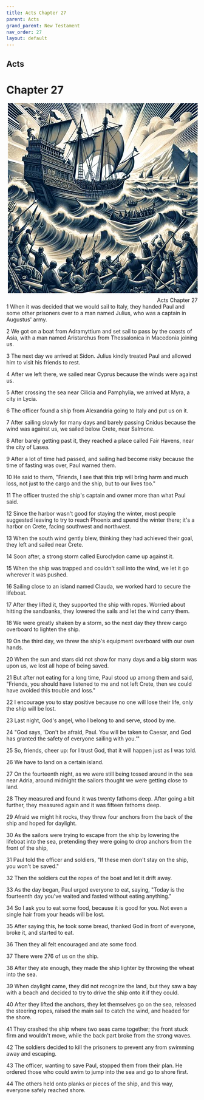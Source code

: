```yaml
---
title: Acts Chapter 27
parent: Acts
grand_parent: New Testament
nav_order: 27
layout: default
---
```


## Acts

# Chapter 27

<div style="clear: both; text-align: right;">
    <img src="/assets/Image/Acts/500/27.jpg" alt="Acts Chapter 27" class="chapter-image" style="max-width: 100%; height: auto; float: right; margin: 0 0 10px 10px; padding-left: 10%;">
    <figcaption style="font-size: 14px;">Acts Chapter 27</figcaption>
</div>
1 When it was decided that we would sail to Italy, they handed Paul and some other prisoners over to a man named Julius, who was a captain in Augustus' army.

2 We got on a boat from Adramyttium and set sail to pass by the coasts of Asia, with a man named Aristarchus from Thessalonica in Macedonia joining us.

3 The next day we arrived at Sidon. Julius kindly treated Paul and allowed him to visit his friends to rest.

4 After we left there, we sailed near Cyprus because the winds were against us.

5 After crossing the sea near Cilicia and Pamphylia, we arrived at Myra, a city in Lycia.

6 The officer found a ship from Alexandria going to Italy and put us on it.

7 After sailing slowly for many days and barely passing Cnidus because the wind was against us, we sailed below Crete, near Salmone.

8 After barely getting past it, they reached a place called Fair Havens, near the city of Lasea.

9 After a lot of time had passed, and sailing had become risky because the time of fasting was over, Paul warned them.

10 He said to them, "Friends, I see that this trip will bring harm and much loss, not just to the cargo and the ship, but to our lives too."

11 The officer trusted the ship's captain and owner more than what Paul said.

12 Since the harbor wasn't good for staying the winter, most people suggested leaving to try to reach Phoenix and spend the winter there; it's a harbor on Crete, facing southwest and northwest.

13 When the south wind gently blew, thinking they had achieved their goal, they left and sailed near Crete.

14 Soon after, a strong storm called Euroclydon came up against it.

15 When the ship was trapped and couldn't sail into the wind, we let it go wherever it was pushed.

16 Sailing close to an island named Clauda, we worked hard to secure the lifeboat.

17 After they lifted it, they supported the ship with ropes. Worried about hitting the sandbanks, they lowered the sails and let the wind carry them.

18 We were greatly shaken by a storm, so the next day they threw cargo overboard to lighten the ship.

19 On the third day, we threw the ship's equipment overboard with our own hands.

20 When the sun and stars did not show for many days and a big storm was upon us, we lost all hope of being saved.

21 But after not eating for a long time, Paul stood up among them and said, "Friends, you should have listened to me and not left Crete, then we could have avoided this trouble and loss."

22 I encourage you to stay positive because no one will lose their life, only the ship will be lost.

23 Last night, God's angel, who I belong to and serve, stood by me.

24 "God says, 'Don't be afraid, Paul. You will be taken to Caesar, and God has granted the safety of everyone sailing with you.'"

25 So, friends, cheer up: for I trust God, that it will happen just as I was told.

26 We have to land on a certain island.

27 On the fourteenth night, as we were still being tossed around in the sea near Adria, around midnight the sailors thought we were getting close to land.

28 They measured and found it was twenty fathoms deep. After going a bit further, they measured again and it was fifteen fathoms deep.

29 Afraid we might hit rocks, they threw four anchors from the back of the ship and hoped for daylight.

30 As the sailors were trying to escape from the ship by lowering the lifeboat into the sea, pretending they were going to drop anchors from the front of the ship,

31 Paul told the officer and soldiers, "If these men don't stay on the ship, you won't be saved."

32 Then the soldiers cut the ropes of the boat and let it drift away.

33 As the day began, Paul urged everyone to eat, saying, "Today is the fourteenth day you've waited and fasted without eating anything."

34 So I ask you to eat some food, because it is good for you. Not even a single hair from your heads will be lost.

35 After saying this, he took some bread, thanked God in front of everyone, broke it, and started to eat.

36 Then they all felt encouraged and ate some food.

37 There were 276 of us on the ship.

38 After they ate enough, they made the ship lighter by throwing the wheat into the sea.

39 When daylight came, they did not recognize the land, but they saw a bay with a beach and decided to try to drive the ship onto it if they could.

40 After they lifted the anchors, they let themselves go on the sea, released the steering ropes, raised the main sail to catch the wind, and headed for the shore.

41 They crashed the ship where two seas came together; the front stuck firm and wouldn't move, while the back part broke from the strong waves.

42 The soldiers decided to kill the prisoners to prevent any from swimming away and escaping.

43 The officer, wanting to save Paul, stopped them from their plan. He ordered those who could swim to jump into the sea and go to shore first.

44 The others held onto planks or pieces of the ship, and this way, everyone safely reached shore.


